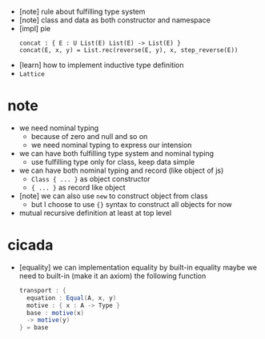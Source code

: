 - [note] rule about fulfilling type system
- [note] class and data as both constructor and namespace
- [impl] pie
  ``` pie
  concat : { E : U List(E) List(E) -> List(E) }
  concat(E, x, y) = List.rec(reverse(E, y), x, step_reverse(E))
  ```
- [learn] how to implement inductive type definition
- `Lattice`
# note
- we need nominal typing
  - because of zero and null and so on
  - we need nominal typing to express our intension
- we can have both fulfilling type system and nominal typing
  - use fulfilling type only for class, keep data simple
- we can have both nominal typing and record (like object of js)
  - `Class { ... }` as object constructor
  - `{ ... }` as record like object
- [note] we can also use `new` to construct object from class
  - but I choose to use `{}` syntax to construct all objects for now
- mutual recursive definition at least at top level
# cicada
- [equality] we can implementation equality by built-in equality
  maybe we need to built-in (make it an axiom) the following function
  ``` scala
  transport : {
    equation : Equal(A, x, y)
    motive : { x : A -> Type }
    base : motive(x)
    -> motive(y)
  } = base
  ```
